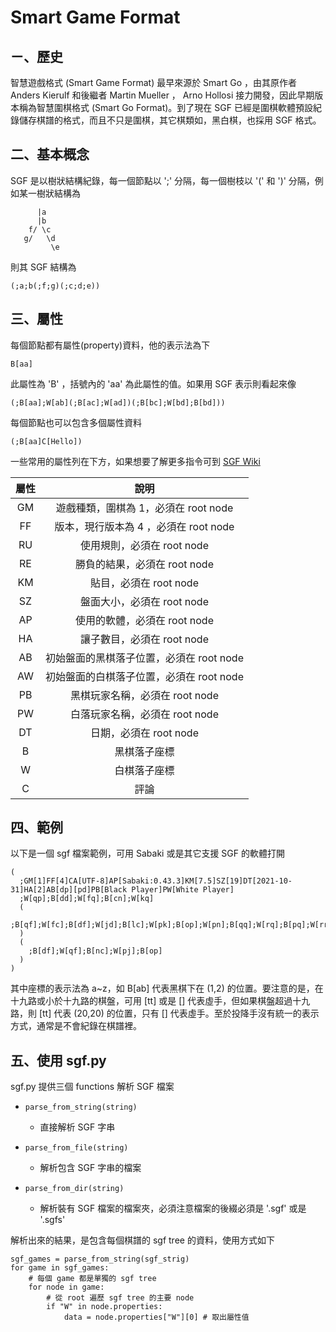 # Smart Game Format

## ㄧ、歷史
智慧遊戲格式 (Smart Game Format) 最早來源於 Smart Go ，由其原作者 Anders Kierulf 和後繼者 Martin Mueller ， Arno Hollosi 接力開發，因此早期版本稱為智慧圍棋格式 (Smart Go Format)。到了現在 SGF 已經是圍棋軟體預設紀錄儲存棋譜的格式，而且不只是圍棋，其它棋類如，黑白棋，也採用 SGF 格式。

## 二、基本概念
SGF 是以樹狀結構紀錄，每一個節點以 ';' 分隔，每一個樹枝以 '(' 和 ')' 分隔，例如某一樹狀結構為

          |a
          |b
        f/ \c
       g/   \d
             \e
             
則其 SGF 結構為

    (;a;b(;f;g)(;c;d;e))

## 三、屬性

每個節點都有屬性(property)資料，他的表示法為下

    B[aa]

此屬性為 'B' ，括號內的 'aa' 為此屬性的值。如果用 SGF 表示則看起來像

    (;B[aa];W[ab](;B[ac];W[ad])(;B[bc];W[bd];B[bd]))

每個節點也可以包含多個屬性資料

    (;B[aa]C[Hello])

一些常用的屬性列在下方，如果想要了解更多指令可到 [SGF Wiki](https://en.wikipedia.org/wiki/Smart_Game_Format)

| 屬性            | 說明                |
| :------------: | :---------------: |
| GM               | 遊戲種類，圍棋為 1，必須在 root node |
| FF               | 版本，現行版本為 4 ，必須在 root node |
| RU               | 使用規則，必須在 root node |
| RE               | 勝負的結果，必須在 root node |
| KM               | 貼目，必須在 root node |
| SZ               | 盤面大小，必須在 root node |
| AP               | 使用的軟體，必須在 root node |
| HA               | 讓子數目，必須在 root node |
| AB               | 初始盤面的黑棋落子位置，必須在 root node |
| AW               | 初始盤面的白棋落子位置，必須在 root node |
| PB               | 黑棋玩家名稱，必須在 root node |
| PW               | 白落玩家名稱，必須在 root node |
| DT               | 日期，必須在 root node |
| B                | 黑棋落子座標 |
| W                | 白棋落子座標 |
| C                | 評論 |

## 四、範例
以下是一個 sgf 檔案範例，可用 Sabaki 或是其它支援 SGF 的軟體打開

    (
      ;GM[1]FF[4]CA[UTF-8]AP[Sabaki:0.43.3]KM[7.5]SZ[19]DT[2021-10-31]HA[2]AB[dp][pd]PB[Black Player]PW[White Player]
      ;W[qp];B[dd];W[fq];B[cn];W[kq]
      (
        ;B[qf];W[fc];B[df];W[jd];B[lc];W[pk];B[op];W[pn];B[qq];W[rq];B[pq];W[rr];B[mq];W[ko]
      )
      (
        ;B[df];W[qf];B[nc];W[pj];B[op]
      )
    )

其中座標的表示法為 a~z，如 B[ab] 代表黑棋下在 (1,2) 的位置。要注意的是，在十九路或小於十九路的棋盤，可用 [tt] 或是 [] 代表虛手，但如果棋盤超過十九路，則 [tt] 代表 (20,20) 的位置，只有 [] 代表虛手。至於投降手沒有統一的表示方式，通常是不會紀錄在棋譜裡。

## 五、使用 sgf.py

sgf.py 提供三個 functions 解析 SGF 檔案

   * `parse_from_string(string)`
      * 直接解析 SGF 字串

   * `parse_from_file(string)`
      * 解析包含 SGF 字串的檔案

   * `parse_from_dir(string)`
      * 解析裝有 SGF 檔案的檔案夾，必須注意檔案的後綴必須是 '.sgf' 或是 '.sgfs'

解析出來的結果，是包含每個棋譜的 sgf tree 的資料，使用方式如下

    sgf_games = parse_from_string(sgf_strig)
    for game in sgf_games:
        # 每個 game 都是單獨的 sgf tree
        for node in game:
            # 從 root 遍歷 sgf tree 的主要 node
            if "W" in node.properties:
                data = node.properties["W"][0] # 取出屬性值
    
